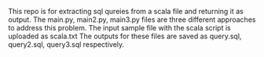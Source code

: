 This repo is for extracting sql qureies from a scala file and returning it as output.
The main.py, main2.py, main3.py files are three different approaches to address this problem.
The input sample file with the scala script is uploaded as scala.txt
The outputs for these files are saved as query.sql, query2.sql, query3.sql respectively.
